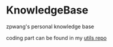 # KnowledgeBase

zpwang's personal knowledge base

coding part can be found in my [utils repo](https://github.com/ZpWang-AI/utils_zp)
